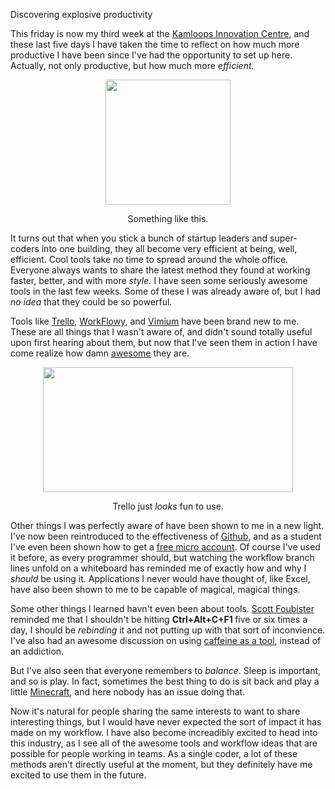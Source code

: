 Discovering explosive productivity

<p>This friday is now my third week at the <a href="http://kicstart.ca/" target="_blank">Kamloops Innovation Centre</a>, and these last five days I have taken the time to reflect on how much more productive I have been since I've had the opportunity to set up here. Actually, not only productive, but how much more&nbsp;<em>efficient.</em></p>
<!-- Content Breaker -->
<p style="text-align: center;"><img src="http://www.govirtualoffice.com/wp-content/uploads/2010/08/graph_image.jpg" height="200px" alt="" style="display: block; margin-left: auto; margin-right: auto;" width="200px" /></p>
<p style="text-align: center;"><span style="text-align: center;">Something like this.</span></p>
<p>It turns out that when you stick a bunch of startup leaders and super-coders into one building, they all become very efficient at being, well, efficient.&nbsp;Cool tools take no time to spread around the whole office. Everyone always wants to share the latest method they found at working faster, better, and with more <em>style.</em>&nbsp;I have seen some seriously awesome tools in the last few weeks. Some of these I was already aware of, but I had <em>no idea</em> that they could be so powerful.</p>
<p>Tools like <a href="https://trello.com/" target="_blank">Trello</a>, <a href="https://workflowy.com/" target="_blank">WorkFlowy</a>, and&nbsp;<a href="https://chrome.google.com/webstore/detail/dbepggeogbaibhgnhhndojpepiihcmeb" target="_blank">Vimium</a>&nbsp;have been brand new to me. These are all things that I wasn't aware of, and didn't sound totally useful upon first hearing about them, but now that I've seen them in action I have come realize how damn <span style="text-decoration: underline;">awesome</span>&nbsp;they are.</p>
<p><img src="http://stawebteam.files.wordpress.com/2011/11/20111104-trello.jpg?w=604&amp;h=396" height="200px" alt="" style="display: block; margin-left: auto; margin-right: auto;" width="400px" /></p>
<p style="text-align: center;">Trello just <em>looks </em>fun to use.</p>
<p>Other things I was perfectly aware of have been shown to me in a new light. I've now been reintroduced to the effectiveness of <a href="https://github.com/" target="_blank">Github</a>, and as a student I've even been shown how to get a&nbsp;<a href="https://github.com/edu" target="_blank">free micro account</a>. Of course I've used it before, as every programmer should, but watching the workflow branch lines unfold on a whiteboard has reminded me of exactly how and why I <em>should </em>be using it. Applications I never would have thought of, like Excel, have also been shown to me to be capable of magical, magical things.</p>
<p>Some other things I learned havn't even been about tools. <a href="https://twitter.com/scottfoubister" target="_blank">Scott Foubister</a> reminded me that I shouldn't be hitting <strong>Ctrl+Alt+C+F1 </strong>five or six times a day, I should be <em>rebinding </em>it and not putting up with that sort of inconvience. I've also had an awesome discussion on using <a href="http://arvindn.livejournal.com/57651.html" target="_blank">caffeine as a tool</a>, instead of an addiction.</p>
<p>But I've also seen that everyone remembers to <em>balance</em>. Sleep is important, and so is play. In fact, sometimes the best thing to do is sit back and play a little <a href="http://www.minecraft.net/" target="_blank">Minecraft</a>, and here nobody has an issue doing that.</p>
<p>Now it's natural for people sharing the same interests to want to share interesting things, but I would have never expected the sort of impact it has made on my workflow. I have also become increadibly excited to head into this industry, as I see all of the awesome tools and workflow ideas that are possible for people working in teams. As a single coder, a lot of these methods aren't directly useful at the moment, but they definitely have me excited to use them in the future.</p>
